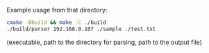 Example usage from that directory:
```bash
cmake -Bbuild && make -C ./build
./build/parser 192.168.0.107 ./sample ./test.txt
```
(executable, path to the directory for parsing, path to the output file)